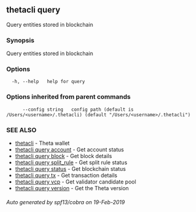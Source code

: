 ## thetacli query

Query entities stored in blockchain

### Synopsis

Query entities stored in blockchain

### Options

```
  -h, --help   help for query
```

### Options inherited from parent commands

```
      --config string   config path (default is /Users/<username>/.thetacli) (default "/Users/<username>/.thetacli")
```

### SEE ALSO

* [thetacli](thetacli.md)	 - Theta wallet
* [thetacli query account](thetacli_query_account.md)	 - Get account status
* [thetacli query block](thetacli_query_block.md)	 - Get block details
* [thetacli query split_rule](thetacli_query_split_rule.md)	 - Get split rule status
* [thetacli query status](thetacli_query_status.md)	 - Get blockchain status
* [thetacli query tx](thetacli_query_tx.md)	 - Get transaction details
* [thetacli query vcp](thetacli_query_vcp.md)	 - Get validator candidate pool
* [thetacli query version](thetacli_query_version.md)	 - Get the Theta version

###### Auto generated by spf13/cobra on 19-Feb-2019
